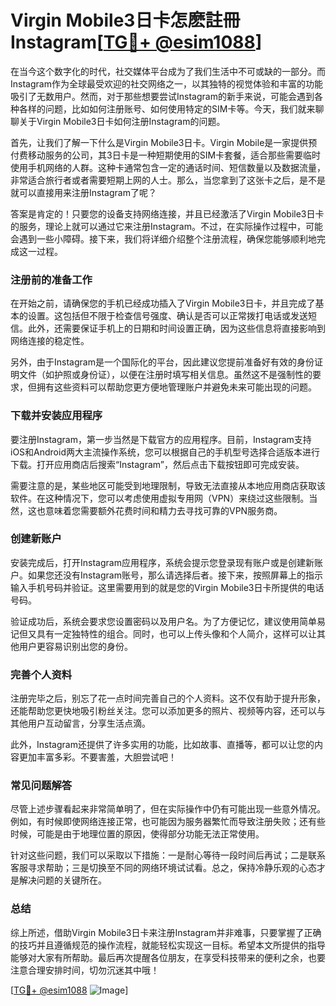 # Virgin Mobile3日卡怎麽註冊Instagram[[TG💪+ @esim1088](https://t.me/s/esim1088)]

在当今这个数字化的时代，社交媒体平台成为了我们生活中不可或缺的一部分。而Instagram作为全球最受欢迎的社交网络之一，以其独特的视觉体验和丰富的功能吸引了无数用户。然而，对于那些想要尝试Instagram的新手来说，可能会遇到各种各样的问题，比如如何注册账号、如何使用特定的SIM卡等。今天，我们就来聊聊关于Virgin Mobile3日卡如何注册Instagram的问题。

首先，让我们了解一下什么是Virgin Mobile3日卡。Virgin Mobile是一家提供预付费移动服务的公司，其3日卡是一种短期使用的SIM卡套餐，适合那些需要临时使用手机网络的人群。这种卡通常包含一定的通话时间、短信数量以及数据流量，非常适合旅行者或者需要短期上网的人士。那么，当您拿到了这张卡之后，是不是就可以直接用来注册Instagram了呢？

答案是肯定的！只要您的设备支持网络连接，并且已经激活了Virgin Mobile3日卡的服务，理论上就可以通过它来注册Instagram。不过，在实际操作过程中，可能会遇到一些小障碍。接下来，我们将详细介绍整个注册流程，确保您能够顺利地完成这一过程。

### 注册前的准备工作

在开始之前，请确保您的手机已经成功插入了Virgin Mobile3日卡，并且完成了基本的设置。这包括但不限于检查信号强度、确认是否可以正常拨打电话或发送短信。此外，还需要保证手机上的日期和时间设置正确，因为这些信息将直接影响到网络连接的稳定性。

另外，由于Instagram是一个国际化的平台，因此建议您提前准备好有效的身份证明文件（如护照或身份证），以便在注册时填写相关信息。虽然这不是强制性的要求，但拥有这些资料可以帮助您更方便地管理账户并避免未来可能出现的问题。

### 下载并安装应用程序

要注册Instagram，第一步当然是下载官方的应用程序。目前，Instagram支持iOS和Android两大主流操作系统，您可以根据自己的手机型号选择合适版本进行下载。打开应用商店后搜索“Instagram”，然后点击下载按钮即可完成安装。

需要注意的是，某些地区可能受到地理限制，导致无法直接从本地应用商店获取该软件。在这种情况下，您可以考虑使用虚拟专用网（VPN）来绕过这些限制。当然，这也意味着您需要额外花费时间和精力去寻找可靠的VPN服务商。

### 创建新账户

安装完成后，打开Instagram应用程序，系统会提示您登录现有账户或是创建新账户。如果您还没有Instagram账号，那么请选择后者。接下来，按照屏幕上的指示输入手机号码并验证。这里需要用到的就是您的Virgin Mobile3日卡所提供的电话号码。

验证成功后，系统会要求您设置密码以及用户名。为了方便记忆，建议使用简单易记但又具有一定独特性的组合。同时，也可以上传头像和个人简介，这样可以让其他用户更容易识别出您的身份。

### 完善个人资料

注册完毕之后，别忘了花一点时间完善自己的个人资料。这不仅有助于提升形象，还能帮助您更快地吸引粉丝关注。您可以添加更多的照片、视频等内容，还可以与其他用户互动留言，分享生活点滴。

此外，Instagram还提供了许多实用的功能，比如故事、直播等，都可以让您的内容更加丰富多彩。不要害羞，大胆尝试吧！

### 常见问题解答

尽管上述步骤看起来非常简单明了，但在实际操作中仍有可能出现一些意外情况。例如，有时候即使网络连接正常，也可能因为服务器繁忙而导致注册失败；还有些时候，可能是由于地理位置的原因，使得部分功能无法正常使用。

针对这些问题，我们可以采取以下措施：一是耐心等待一段时间后再试；二是联系客服寻求帮助；三是切换至不同的网络环境试试看。总之，保持冷静乐观的心态才是解决问题的关键所在。

### 总结

综上所述，借助Virgin Mobile3日卡来注册Instagram并非难事，只要掌握了正确的技巧并且遵循规范的操作流程，就能轻松实现这一目标。希望本文所提供的指导能够对大家有所帮助。最后再次提醒各位朋友，在享受科技带来的便利之余，也要注意合理安排时间，切勿沉迷其中哦！

[[TG💪+ @esim1088](https://t.me/s/esim1088) ![Image](https://i.postimg.cc/4NQfJmqS/Snipaste-2025-05-13-00-14-12.png)]